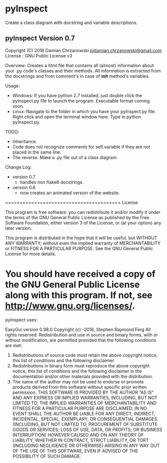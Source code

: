 # pyInspect
Create a class diagram with docstring and variable descriptions.

pyInspect Version 0.7
---------------------------
Copyright (C) 2016 Damian Chrzanowski
pjdamian.chrzanowski@gmail.com
License : GNU Public License v3

Overview:
Creates a html file that contains all (almost) information about your .py code's classes and their methods.
All information is extracted from the docstrings and from comment's in case of __init__ method's variables.

Usage:
 - Windows:
 If you have python 2.7 installed, just double click the pyInspect.py file to launch the program.
 Executable format coming soon.
 - Linux:
 Navigate to the folder in which you have your pyInspect.py file. Right click and open the terminal window here.
 Type in python pyInspect.py.

TODO:
- Inheritance.
- Code does not recognize comments for self.variable if they are not placed in the same line.
- The reverse. Make a .py file out of a class diagram.

Change Log:

- version 0.7
    - handles non flake8 docstrings.
- version 0.6
    - now creates an animated version of the website.

========================================
License

This program is free software: you can redistribute it and/or modify
it under the terms of the GNU General Public License as published by
the Free Software Foundation, either version 3 of the License, or
(at your option) any later version.

This program is distributed in the hope that it will be useful,
but WITHOUT ANY WARRANTY; without even the implied warranty of
MERCHANTABILITY or FITNESS FOR A PARTICULAR PURPOSE.  See the
GNU General Public License for more details.

You should have received a copy of the GNU General Public License
along with this program.  If not, see <http://www.gnu.org/licenses/>.
========================================
pyInspect uses:

EasyGui version 0.98.0
Copyright (c) -2016, Stephen Raymond Ferg
All rights reserved.
Redistribution and use in source and binary forms, with or without modification, are permitted provided that the
following conditions are met:
1. Redistributions of source code must retain the above copyright notice, this list of conditions and the following
disclaimer.
2. Redistributions in binary form must reproduce the above copyright notice, this list of conditions and the following
disclaimer in the documentation and/or other materials provided with the distribution.
3. The name of the author may not be used to endorse or promote products derived from this software without
specific prior written permission.
THIS SOFTWARE IS PROVIDED BY THE AUTHOR “AS IS” AND ANY EXPRESS OR IMPLIED WARRANTIES,
INCLUDING, BUT NOT LIMITED TO, THE IMPLIED WARRANTIES OF MERCHANTABILITY
AND FITNESS FOR A PARTICULAR PURPOSE ARE DISCLAIMED. IN NO EVENT SHALL THE AUTHOR
BE LIABLE FOR ANY DIRECT, INDIRECT, INCIDENTAL, SPECIAL, EXEMPLARY, OR CONSEQUENTIAL
DAMAGES (INCLUDING, BUT NOT LIMITED TO, PROCUREMENT OF SUBSTITUTE GOODS OR SERVICES;
LOSS OF USE, DATA, OR PROFITS; OR BUSINESS INTERRUPTION) HOWEVER CAUSED AND
ON ANY THEORY OF LIABILITY, WHETHER IN CONTRACT, STRICT LIABILITY, OR TORT (INCLUDING
NEGLIGENCE OR OTHERWISE) ARISING IN ANY WAY OUT OF THE USE OF THIS SOFTWARE, EVEN IF
ADVISED OF THE POSSIBILITY OF SUCH DAMAGE.
